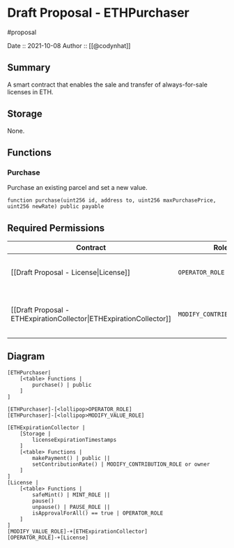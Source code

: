 # Draft Proposal - ETHPurchaser
#proposal

Date :: 2021-10-08
Author :: [[@codynhat]]

## Summary
A smart contract that enables the sale and transfer of always-for-sale licenses in ETH.

## Storage
None.

## Functions
### Purchase
Purchase an existing parcel and set a new value.

```
function purchase(uint256 id, address to, uint256 maxPurchasePrice, uint256 newRate) public payable
```

## Required Permissions
| Contract                                                            | Role                       | Reason                                                 |
| ------------------------------------------------------------------- | -------------------------- | ------------------------------------------------------ |
| [[Draft Proposal - License\|License]]                               | `OPERATOR_ROLE`            | Transfers the license to the new owner                 |
| [[Draft Proposal - ETHExpirationCollector\|ETHExpirationCollector]] | `MODIFY_CONTRIBUTION_ROLE` | Sets new contribution rate when purchase is successful | 

## Diagram
```nomnoml
[ETHPurchaser|
	[<table> Functions |
		purchase() | public
	]
]

[ETHPurchaser]-[<lollipop>OPERATOR_ROLE]
[ETHPurchaser]-[<lollipop>MODIFY_VALUE_ROLE]

[ETHExpirationCollector | 
	[Storage |
		licenseExpirationTimestamps
	]
	[<table> Functions |
		makePayment() | public ||
		setContributionRate() | MODIFY_CONTRIBUTION_ROLE or owner
	]
]
[License | 
	[<table> Functions |
		safeMint() | MINT_ROLE || 
		pause() 
		unpause() | PAUSE_ROLE || 
    	isApprovalForAll() == true | OPERATOR_ROLE
	]
]
[MODIFY_VALUE_ROLE]-+[ETHExpirationCollector]
[OPERATOR_ROLE]-+[License]
```